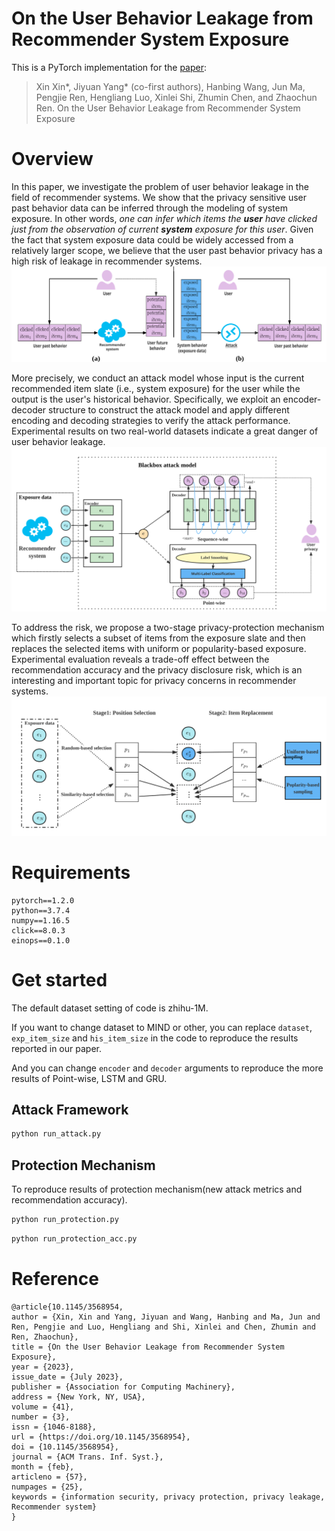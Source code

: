 # On the User Behavior Leakage from Recommender System Exposure
This is a PyTorch implementation for the [paper](https://arxiv.org/pdf/2210.08435.pdf):
> Xin Xin*, Jiyuan Yang* (co-first authors), Hanbing Wang, Jun Ma, Pengjie Ren, Hengliang Luo, Xinlei Shi, Zhumin Chen,
and Zhaochun Ren. On the User Behavior Leakage from Recommender System Exposure
# Overview

In this paper, we investigate the problem of user behavior leakage in the field of recommender systems. We show that the privacy sensitive user past behavior data can be inferred through the modeling of system exposure. In other words, _one can infer which items the **user** have clicked just from the observation of current **system** exposure for this user_. Given the fact that system exposure data could be widely accessed from a relatively larger scope, we believe that the user past behavior privacy has a high risk of leakage in recommender systems. 
![http-bw](assets/introduction.svg)

More precisely, we conduct an attack model whose input is the current recommended item slate (i.e., system exposure) for the user while the output is the user's historical behavior.  Specifically, we exploit an encoder-decoder structure to construct the attack model and apply different encoding and decoding strategies to verify the attack performance. Experimental results on two real-world datasets indicate a great danger of user behavior leakage. 
![http-bw](assets/attackarchitecture.svg)

To address the risk, we propose a two-stage privacy-protection mechanism which firstly selects a subset of items from the exposure slate and then replaces the selected items with uniform or popularity-based exposure. 
Experimental evaluation reveals a trade-off effect between the recommendation accuracy and the privacy disclosure risk, which is an interesting and important topic for privacy concerns in recommender systems. 
![http-bw](assets/protection.svg)
# Requirements
```
pytorch==1.2.0
python==3.7.4
numpy==1.16.5
click==8.0.3
einops==0.1.0
```

# Get started
The default dataset setting of code is zhihu-1M. 

If you want to change dataset to MIND or other, you can replace `dataset`, `exp_item_size` and `his_item_size` in the code to reproduce the results reported in our paper.

And you can change `encoder` and `decoder` arguments to reproduce the more results of Point-wise, LSTM and GRU.
## Attack Framework
```bash
python run_attack.py
```

## Protection Mechanism
To reproduce results of protection mechanism(new attack metrics and recommendation accuracy).
```bash
python run_protection.py
```

```bash
python run_protection_acc.py
```
# Reference
```
@article{10.1145/3568954,
author = {Xin, Xin and Yang, Jiyuan and Wang, Hanbing and Ma, Jun and Ren, Pengjie and Luo, Hengliang and Shi, Xinlei and Chen, Zhumin and Ren, Zhaochun},
title = {On the User Behavior Leakage from Recommender System Exposure},
year = {2023},
issue_date = {July 2023},
publisher = {Association for Computing Machinery},
address = {New York, NY, USA},
volume = {41},
number = {3},
issn = {1046-8188},
url = {https://doi.org/10.1145/3568954},
doi = {10.1145/3568954},
journal = {ACM Trans. Inf. Syst.},
month = {feb},
articleno = {57},
numpages = {25},
keywords = {information security, privacy protection, privacy leakage, Recommender system}
}
```

